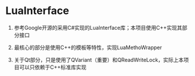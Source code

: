 # LuaInterface

1. 参考Google开源的采用C#实现的LuaInterface库；本项目使用C++实现其部分接口

2. 最核心的部分是使用C++的模板等特性，实现LuaMethoWrapper

3. 关于Qt部分，只是使用了QVariant（重要）和QReadWriteLock，实际上本项目可以只依赖于C++标准库实现
